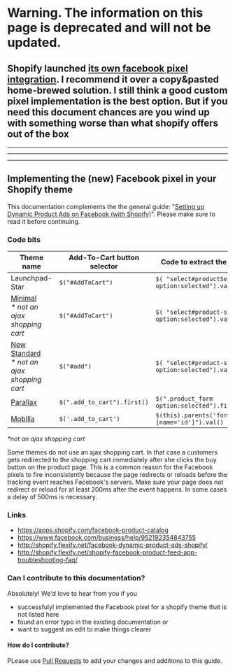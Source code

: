 # Warning. The information on this page is deprecated and will not be updated. 

Shopify launched [its own facebook pixel integration](https://help.shopify.com/manual/reports-and-analytics/facebook-pixel/facebook-pixel-for-shopify). I recommend it over a copy&pasted home-brewed solution.
I still think a __good__ custom pixel implementation is the best option. But if you need this document chances are you wind up with something worse than what shopify offers out of the box
---
---
---
---

## Implementing the (new) Facebook pixel in your Shopify theme
This documentation complements the the general guide: "[Setting up Dynamic Product Ads on Facebook (with Shopify)](http://shopify.flexify.net/facebook-dynamic-product-ads-shopify/)". Please make sure to read it before continuing.

### Code bits

Theme name       | Add-To-Cart button selector | Code to extract the variant ID
---------------- | ----------------------------|--------------------------------
Launchpad-Star   | ``$("#AddToCart")``         | ``$( "select#productSelect option:selected").val()``
[Minimal](https://themes.shopify.com/themes/minimal) <br> _* not an ajax shopping cart_  | ``$("#AddToCart")``  |``$( "select#product-select option:selected").val()``
[New Standard](https://themes.shopify.com/themes/new-standard)  <br> _* not an ajax shopping cart_ | ``$("#add")`` | ``$( "select#product-select option:selected").val()``
[Parallax](https://themes.shopify.com/themes/parallax) | ``$(".add_to_cart").first()``| ``$(".product_form option:selected").first().val()``
[Mobilia](https://themes.shopify.com/themes/mobilia/styles/tokyo) | ``$('.add_to_cart')``| ``$(this).parents('form').find("[name='id']").val()``

_*not an ajax shopping cart_

Some themes do not use an ajax shopping cart. In that case a customers gets redirected to the shopping cart immediately  after she clicks the buy button on the product page. This is a common reason for the Facebook pixels to fire inconsistently because the page redirects or reloads before the tracking event reaches Facebook's servers. Make sure your page does not redirect or reload for at least 200ms after the event happens. In some cases a delay of 500ms is necessary.

### Links
* https://apps.shopify.com/facebook-product-catalog
* https://www.facebook.com/business/help/952192354843755
* http://shopify.flexify.net/facebook-dynamic-product-ads-shopify/
* http://shopify.flexify.net/shopify-facebook-product-feed-app-troubleshooting-faq/

### Can I contribute to this documentation?

Absolutely! We'd love to hear from you if you
* successfulyl implemented the Facebook pixel for a shopify theme that is not listed here
* found an error typo in the existing documentation or
* want to suggest an edit to make things clearer

#### How do I contribute?
PLease use [Pull Requests](https://help.github.com/articles/using-pull-requests/) to add your changes and additions to this guide.
